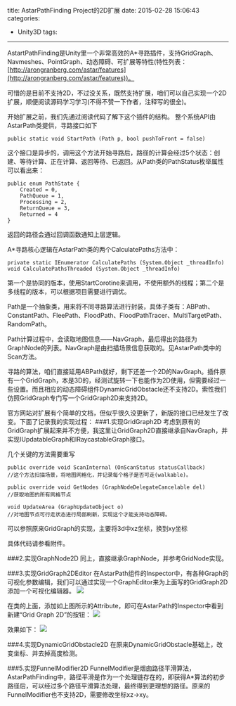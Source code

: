 title: AstarPathFinding Project的2D扩展
date: 2015-02-28 15:06:43
categories:
  - Unity3D
tags:
---

AstartPathFinding是Unity里一个非常高效的A*寻路插件，支持GridGraph、Navmeshes、PointGraph、动态障碍、可扩展等特性(特性列表：[http://arongranberg.com/astar/features](http://arongranberg.com/astar/features))。

可惜的是目前不支持2D，不过没关系，既然支持扩展，咱们可以自己实现一个2D扩展，顺便阅读源码学习学习(不得不赞一下作者，注释写的很全)。

开始扩展之前，我们先通过阅读代码了解下这个插件的结构。
整个系统API由AstarPath类提供，寻路接口如下
```
public static void StartPath (Path p, bool pushToFront = false)
```
这个接口是异步的，调用这个方法开始寻路后，路径的计算会经过5个状态：创建、等待计算、正在计算、返回等待、已返回。从Path类的PathStatus枚举属性可以看出来：
```
public enum PathState {
    Created = 0,
    PathQueue = 1,
    Processing = 2,
    ReturnQueue = 3,
    Returned = 4
}
```
返回的路径会通过回调函数通知上层逻辑。

A*寻路核心逻辑在AstarPath类的两个CalculatePaths方法中：
```
private static IEnumerator CalculatePaths (System.Object _threadInfo)
void CalculatePathsThreaded (System.Object _threadInfo)
```

第一个是协同的版本，使用StartCorotine来调用，不使用额外的线程；第二个是多线程的版本，可以根据项目需要进行调优。

Path是一个抽象类，用来将不同寻路算法进行封装，具体子类有：ABPath、ConstantPath、FleePath、FloodPath、FloodPathTracer、MultiTargetPath、RandomPath。

Path计算过程中，会读取地图信息——NavGraph，最后得出的路径为GraphNode的列表。NavGraph是由扫描场景信息获取的。见AstarPath类中的Scan方法。

寻路的算法，咱们直接延用ABPath就好，剩下还差一个2D的NavGraph。插件原有一个GridGraph，本是3D的，经测试旋转一下也能作为2D使用，但需要经过一些设置。而且相应的动态障碍组件DynamicGridObstacle还不支持2D。索性我们仿照GridGraph专门写一个GridGraph2D来支持2D。

官方网站对扩展有个简单的文档，但似乎很久没更新了，新版的接口已经发生了改变。下面了记录我的实现过程：
###1.实现GridGraph2D
考虑到原有的GridGraph扩展起来并不方便，我这里让GridGraph2D直接继承自NavGraph，并实现IUpdatableGraph和IRaycastableGraph接口。

几个关键的方法需要重写
```
public override void ScanInternal (OnScanStatus statusCallback)
//这个方法扫描场景，将地图网格化，并记录每个格子是否可走(walkable)。

public override void GetNodes (GraphNodeDelegateCancelable del)
//获取地图的所有网格节点

void UpdateArea (GraphUpdateObject o)
//对地图节点可行走状态进行局部刷新，实现这个才能支持动态障碍。
```
可以参照原来GridGraph的实现，主要将3d中xz坐标，换到xy坐标

具体代码请参看附件。

###2.实现GraphNode2D
同上，直接继承GraphNode，并参考GridNode实现。

###3.实现GridGraph2DEditor
在AstarPath组件的Inspector中，有各种Graph的可视化参数编辑，我们可以通过实现一个GraphEditor来为上面写的GridGraph2D添加一个可视化编辑器。
![](img/1.png)

在类的上面，添加如上图所示的Attribute，即可在AstarPath的Inspector中看到新建“Grid Graph 2D”的按钮：
![](img/2.png)

效果如下：
![](img/3.png)

###4.实现DynamicGridObstacle2D
在原来DynamicGridObstacle基础上，改变坐标、并去掉高度检测。

###5.实现FunnelModifier2D
FunnelModifier是烟囱路径平滑算法，AstarPathFinding中，路径平滑是作为一个处理链存在的，即获得A*算法的初步路径后，可以经过多个路径平滑算法处理，最终得到更理想的路径。原来的FunnelModifier也不支持2D，需要修改坐标xz->xy。
